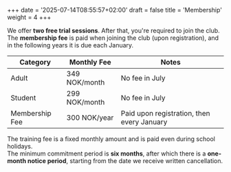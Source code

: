 +++
date = '2025-07-14T08:55:57+02:00'
draft = false
title = 'Membership'
weight = 4
+++

We offer **two free trial sessions**. After that, you're required to join the club.  
The **membership fee** is paid when joining the club (upon registration), and in the following years it is due each January.

| Category         | Monthly Fee        | Notes                           |
|------------------|--------------------|----------------------------------|
| Adult            | 349 NOK/month      | No fee in July                  |
| Student          | 299 NOK/month      | No fee in July                  |
| Membership Fee   | 300 NOK/year       | Paid upon registration, then every January |

The training fee is a fixed monthly amount and is paid even during school holidays.  
The minimum commitment period is **six months**, after which there is a **one-month notice period**, starting from the date we receive written cancellation.
    